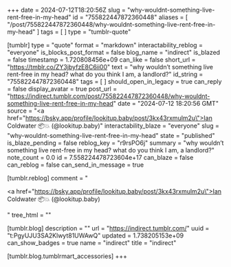 +++
date = 2024-07-12T18:20:56Z
slug = "why-wouldnt-something-live-rent-free-in-my-head"
id = "755822447872360448"
aliases = [ "/post/755822447872360448/why-wouldnt-something-live-rent-free-in-my-head" ]
tags = [ ]
type = "tumblr-quote"

[tumblr]
type = "quote"
format = "markdown"
interactability_reblog = "everyone"
is_blocks_post_format = false
blog_name = "indirect"
is_blazed = false
timestamp = 1.720808456e+09
can_like = false
short_url = "https://tmblr.co/ZY3jbyfzE8C6ii00"
text = "why wouldn’t something live rent-free in my head? what do you think I am, a landlord?"
id_string = "755822447872360448"
tags = [ ]
should_open_in_legacy = true
can_reply = false
display_avatar = true
post_url = "https://indirect.tumblr.com/post/755822447872360448/why-wouldnt-something-live-rent-free-in-my-head"
date = "2024-07-12 18:20:56 GMT"
source = "<a href=\"https://bsky.app/profile/lookitup.baby/post/3kx43rxmulm2u\">Ian Coldwater 📦💥 (@lookitup.baby)</a>"
interactability_blaze = "everyone"
slug = "why-wouldnt-something-live-rent-free-in-my-head"
state = "published"
is_blaze_pending = false
reblog_key = "r9rsPO6j"
summary = "why wouldn’t something live rent-free in my head? what do you think I am, a landlord?"
note_count = 0.0
id = 7.558224478723604e+17
can_blaze = false
can_reblog = false
can_send_in_message = true

[tumblr.reblog]
comment = "<p><a href=\"https://bsky.app/profile/lookitup.baby/post/3kx43rxmulm2u\">Ian Coldwater 📦💥 (@lookitup.baby)</a></p>"
tree_html = ""

[tumblr.blog]
description = ""
url = "https://indirect.tumblr.com/"
uuid = "t:PgyUJU3SA2Klwyt81UWAwQ"
updated = 1.738205153e+09
can_show_badges = true
name = "indirect"
title = "indirect"

[tumblr.blog.tumblrmart_accessories]
+++
